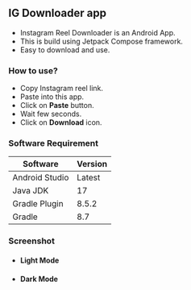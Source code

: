 ## IG Downloader app

- Instagram Reel Downloader is an Android App.
- This is build using Jetpack Compose framework.
- Easy to download and use.

### How to use?

- Copy Instagram reel link.
- Paste into this app.
- Click on **Paste** button.
- Wait few seconds.
- Click on **Download** icon.

### Software Requirement

| Software       | Version |
|----------------|---------|
| Android Studio | Latest  |
| Java JDK       | 17      |
| Gradle Plugin  | 8.5.2   |
| Gradle         | 8.7     |

### Screenshot 

- #### Light Mode
- #### Dark Mode
